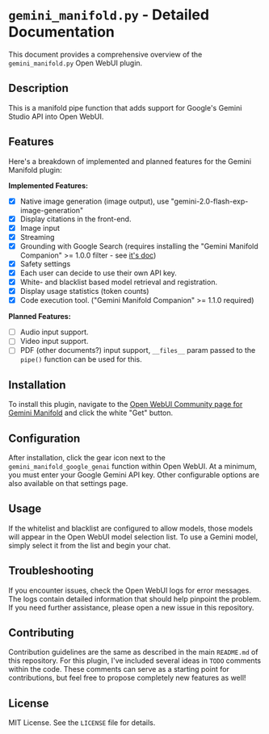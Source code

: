# `gemini_manifold.py` - Detailed Documentation

This document provides a comprehensive overview of the `gemini_manifold.py` Open WebUI plugin.

## Description

This is a manifold pipe function that adds support for Google's Gemini Studio API into Open WebUI.

## Features

Here's a breakdown of implemented and planned features for the Gemini Manifold plugin:

**Implemented Features:**

-   [x] Native image generation (image output), use "gemini-2.0-flash-exp-image-generation"
-   [x] Display citations in the front-end.
-   [x] Image input
-   [x] Streaming
-   [x] Grounding with Google Search (requires installing the "Gemini Manifold Companion" >= 1.0.0 filter - see [it's doc](../filters/gemini_manifold_companion.md))
-   [x] Safety settings
-   [x] Each user can decide to use their own API key.
-   [x] White- and blacklist based model retrieval and registration.
-   [x] Display usage statistics (token counts)
-   [x] Code execution tool. ("Gemini Manifold Companion" >= 1.1.0 required)

**Planned Features:**

-   [ ] Audio input support.
-   [ ] Video input support.
-   [ ] PDF (other documents?) input support, `__files__` param passed to the `pipe()` function can be used for this.

## Installation

To install this plugin, navigate to the [Open WebUI Community page for Gemini Manifold](https://openwebui.com/f/suurt8ll/gemini_manifold_google_genai) and click the white "Get" button.

## Configuration

After installation, click the gear icon next to the `gemini_manifold_google_genai` function within Open WebUI. At a minimum, you must enter your Google Gemini API key. Other configurable options are also available on that settings page.

## Usage

If the whitelist and blacklist are configured to allow models, those models will appear in the Open WebUI model selection list. To use a Gemini model, simply select it from the list and begin your chat.

## Troubleshooting

If you encounter issues, check the Open WebUI logs for error messages. The logs contain detailed information that should help pinpoint the problem. If you need further assistance, please open a new issue in this repository.

## Contributing

Contribution guidelines are the same as described in the main `README.md` of this repository. For this plugin, I've included several ideas in `TODO` comments within the code. These comments can serve as a starting point for contributions, but feel free to propose completely new features as well!

## License

MIT License. See the `LICENSE` file for details.
